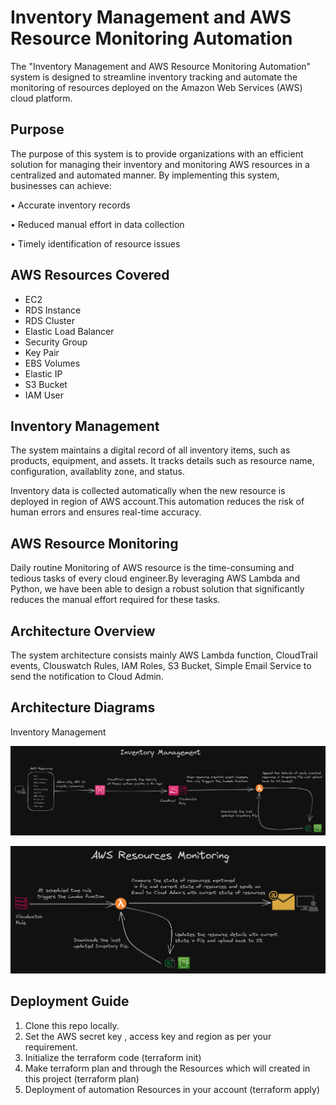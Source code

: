 
# Inventory Management and AWS Resource Monitoring Automation

The "Inventory Management and AWS Resource Monitoring Automation" system is designed to streamline inventory tracking and automate the monitoring of resources deployed on the Amazon Web Services (AWS) cloud platform. 




## Purpose

The purpose of this system is to provide organizations with an efficient solution for managing their inventory and monitoring AWS resources in a centralized and automated manner. By implementing this system, businesses can achieve:

•	Accurate inventory records 

•	Reduced manual effort in data collection

•	Timely identification of resource issues



## AWS Resources Covered

- EC2
- RDS Instance
- RDS Cluster
- Elastic Load Balancer
- Security Group
- Key Pair
- EBS Volumes
- Elastic IP
- S3 Bucket
- IAM User

## Inventory Management


The system maintains a digital record of all inventory items, such as products, equipment, and assets. It tracks details such as resource name, configuration, availablity zone, and status.

Inventory data is collected automatically when the new resource is deployed in region of AWS account.This automation reduces the risk of human errors and ensures real-time accuracy.

 ## AWS Resource Monitoring

Daily routine Monitoring of AWS resource is the time-consuming and tedious tasks of every cloud engineer.By leveraging AWS Lambda and Python, we have been able to design a robust solution that significantly reduces the manual effort required for these tasks.

 ## Architecture Overview

The system architecture consists mainly AWS Lambda function, CloudTrail events, Clouswatch Rules, IAM Roles, S3 Bucket, Simple Email Service to send the notification to Cloud Admin.


## Architecture Diagrams

Inventory Management

![Inventory Management](https://github.com/amyzanje/Inventory-Project-Infra/blob/main/Architecture/Inventory%20Management.png?raw=true)



![AWS Resources Monitoring](https://github.com/amyzanje/Inventory-Project-Infra/blob/main/Architecture/AWS%20Resource%20Monitoring.png?raw=true)


 ## Deployment Guide

 1. Clone this repo locally.
 2. Set the AWS secret key , access key and region as per your requirement.
 3. Initialize the terraform code (terraform init)
 4. Make terraform plan and through the Resources which will created in this project (terraform plan)
 5. Deployment of automation Resources in your account (terraform apply)
